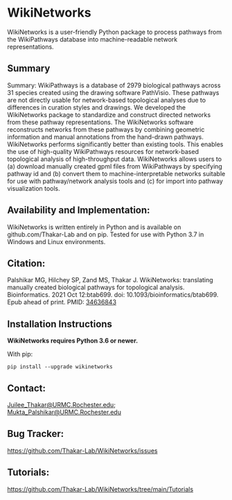 # WikiNetworks
WikiNetworks is a user-friendly Python package to process pathways from the WikiPathways database into machine-readable network representations.
## Summary
Summary: WikiPathways is a database of 2979 biological pathways across 31 species created using the drawing software PathVisio. These pathways are not directly usable for network-based topological analyses due to differences in curation styles and drawings. We developed the WikiNetworks package to standardize and construct directed networks from these pathway representations. 
The WikiNetworks software reconstructs networks from these pathways by combining geometric information and manual annotations from the hand-drawn pathways. WikiNetworks performs significantly better than existing tools. This enables the use of high-quality WikiPathways resources for network-based topological analysis of high-throughput data.  WikiNetworks allows users to (a) download manually created gpml files from WikiPathways by specifying pathway id and (b) convert them to machine-interpretable networks suitable for use with pathway/network analysis tools and (c) for import into pathway visualization tools.  
## Availability and Implementation: 
WikiNetworks is written entirely in Python and is available on github.com/Thakar-Lab and on pip. Tested for use with Python 3.7 in Windows and Linux environments.
## Citation:
Palshikar MG, Hilchey SP, Zand MS, Thakar J. WikiNetworks: translating manually created biological pathways for topological analysis. Bioinformatics. 2021 Oct 12:btab699. doi: 10.1093/bioinformatics/btab699. Epub ahead of print. PMID: [34636843](https://pubmed.ncbi.nlm.nih.gov/34636843/) 

## Installation Instructions

**WikiNetworks requires Python 3.6 or newer.**

With pip:

    pip install --upgrade wikinetworks

## Contact: 
Juilee_Thakar@URMC.Rochester.edu; Mukta_Palshikar@URMC.Rochester.edu
## Bug Tracker:
https://github.com/Thakar-Lab/WikiNetworks/issues
## Tutorials:
https://github.com/Thakar-Lab/WikiNetworks/tree/main/Tutorials
